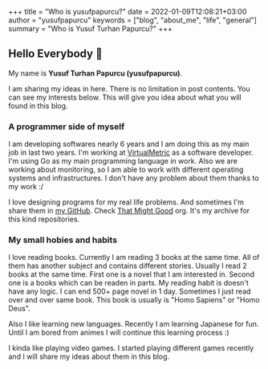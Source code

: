 +++
title = "Who is yusufpapurcu?"
date = 2022-01-09T12:08:21+03:00
author = "yusufpapurcu"
keywords = ["blog", "about_me", "life", "general"]
summary = "Who is Yusuf Turhan Papurcu?"
+++

## Hello Everybody 👋
My name is **Yusuf Turhan Papurcu (yusufpapurcu)**. 

I am sharing my ideas in here. There is no limitation in post contents. You can see my interests below. This will give you idea about what you will found in this blog.

### A programmer side of myself
I am developing softwares nearly 6 years and I am doing this as my main job in last two years. I'm working at [VirtualMetric](https://www.virtualmetric.com/) as a software developer. I'm using Go as my main programming language in work. Also we are working about monitoring, so I am able to work with different operating systems and infrastructures. I don't have any problem about them thanks to my work :/

I love designing programs for my real life problems. And sometimes I'm share them in [my GitHub](https://github.com/yusufpapurcu). Check [That Might Good](https://github.com/thatmightgood) org. It's my archive for this kind repositories.

### My small hobies and habits
I love reading books. Currently I am reading 3 books at the same time. All of them has another subject and contains different stories. Usually I read 2 books at the same time. First one is a novel that I am interested in. Second one is a books which can be readen in parts. My reading habit is doesn't have any logic. I can end 500+ page novel in 1 day. Sometimes I just read over and over same book. This book is usually is "Homo Sapiens" or "Homo Deus".

Also I like learning new languages. Recently I am learning Japanese for fun. Until I am bored from animes I will continue this learning process :)

I kinda like playing video games. I started playing different games recently and I will share my ideas about them in this blog. 